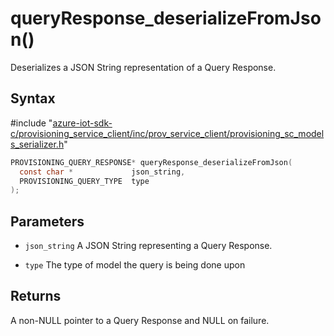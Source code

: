 # queryResponse_deserializeFromJson()

Deserializes a JSON String representation of a Query Response.

## Syntax

\#include "[azure-iot-sdk-c/provisioning_service_client/inc/prov_service_client/provisioning_sc_models_serializer.h](../iot-c-ref-provisioning-sc-models-serializer-h.md)"  
```C
PROVISIONING_QUERY_RESPONSE* queryResponse_deserializeFromJson(
  const char *             json_string,
  PROVISIONING_QUERY_TYPE  type
);
```

## Parameters
* `json_string` A JSON String representing a Query Response. 

* `type` The type of model the query is being done upon

## Returns
A non-NULL pointer to a Query Response and NULL on failure.

